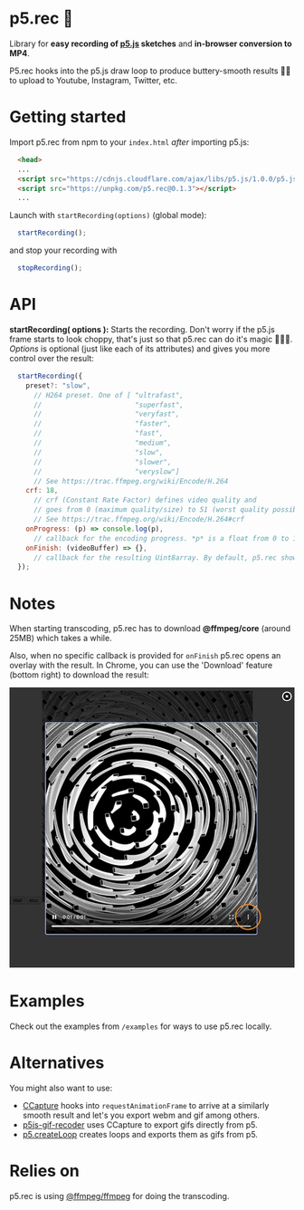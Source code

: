 # p5.rec 🍿

Library for **easy recording of [p5.js](https://p5js.org) sketches** and **in-browser conversion to MP4**.

P5.rec hooks into the p5.js draw loop to produce buttery-smooth results 🧈🎉 to upload to Youtube, Instagram, Twitter, etc.

# Getting started

Import p5.rec from npm to your ```index.html``` *after* importing p5.js:
```html
  <head>
  ...
  <script src="https://cdnjs.cloudflare.com/ajax/libs/p5.js/1.0.0/p5.js"></script>
  <script src="https://unpkg.com/p5.rec@0.1.3"></script>
  ...
```

Launch with ```startRecording(options)``` (global mode):
```javascript
  startRecording();
```

and stop your recording with
```javascript
  stopRecording();
```

# API

**startRecording( options ):**
Starts the recording. Don't worry if the p5.js frame starts to look choppy, that's just so that p5.rec can do it's magic 🧙🏼‍♀️. *Options* is optional (just like each of its attributes) and gives you more control over the result:
```javascript
  startRecording({
    preset?: "slow",
      // H264 preset. One of [ "ultrafast",
      //                       "superfast",
      //                       "veryfast",
      //                       "faster",
      //                       "fast",
      //                       "medium",
      //                       "slow",
      //                       "slower",
      //                       "veryslow"]
      // See https://trac.ffmpeg.org/wiki/Encode/H.264
    crf: 18,
      // crf (Constant Rate Factor) defines video quality and
      // goes from 0 (maximum quality/size) to 51 (worst quality possible)
      // See https://trac.ffmpeg.org/wiki/Encode/H.264#crf
    onProgress: (p) => console.log(p),
      // callback for the encoding progress. *p* is a float from 0 to 1.
    onFinish: (videoBuffer) => {},
      // callback for the resulting Uint8array. By default, p5.rec shows an overlay for checking and downloading the result.
  });
```

# Notes

When starting transcoding, p5.rec has to download **@ffmpeg/core** (around 25MB) which takes a while.

Also, when no specific callback is provided for ```onFinish``` p5.rec opens an overlay with the result. In Chrome, you can use the 'Download' feature (bottom right) to download the result:

![How to download from the overlay](overlay.jpg)

# Examples

Check out the examples from ```/examples``` for ways to use p5.rec locally.

# Alternatives
You might also want to use:
* [CCapture](https://github.com/spite/ccapture.js/) hooks into `requestAnimationFrame` to arrive at a similarly smooth result and let's you export webm and gif among others.
* [p5js-gif-recoder](https://github.com/datramt/p5js-gif-recorder) uses CCapture to export gifs directly from p5. 
* [p5.createLoop](https://github.com/mrchantey/p5.createLoop) creates loops and exports them as gifs from p5.

# Relies on
p5.rec is using [@ffmpeg/ffmpeg](https://www.npmjs.com/package/@ffmpeg/ffmpeg) for doing the transcoding.